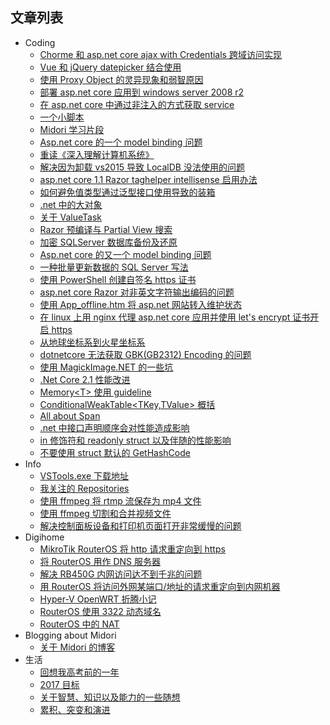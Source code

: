 
## 文章列表
* Coding
    * [Chorme 和 asp.net core ajax with Credentials 跨域访问实现](https://github.com/Ruikuan/blog/blob/master/Coding/chorme_asp.net_core_ajax_cors.md)
    * [Vue 和 jQuery datepicker 结合使用](https://github.com/Ruikuan/blog/blob/master/Coding/vue_with_jquery_datepicker.md)
    * [使用 Proxy Object 的灵异现象和弱智原因](https://github.com/Ruikuan/blog/blob/master/Coding/proxy_object_error.md)
    * [部署 asp.net core 应用到 windows server 2008 r2](https://github.com/Ruikuan/blog/blob/master/Coding/deploy_aspnetcore_to_win_server_2008_r2.md)
    * [在 asp.net core 中通过非注入的方式获取 service](https://github.com/Ruikuan/blog/blob/master/Coding/serviceprovider.md)
    * [一个小脚本](https://github.com/Ruikuan/blog/blob/master/Coding/a_simple_script.md)
    * [Midori 学习片段](https://github.com/Ruikuan/blog/blob/master/Coding/midori_lessons.md)
    * [Asp.net core 的一个 model binding 问题](https://github.com/Ruikuan/blog/blob/master/Coding/model_bind_issue.md)
    * [重读《深入理解计算机系统》](https://github.com/Ruikuan/blog/blob/master/Coding/computer_system_reread.md)
    * [解决因为卸载 vs2015 导致 LocalDB 没法使用的问题](https://github.com/Ruikuan/blog/blob/master/Coding/uninstall_vs2015_sucks.md)
    * [asp.net core 1.1 Razor taghelper intellisense 启用办法](https://github.com/Ruikuan/blog/blob/master/Coding/taghelper_intellisense.md)
    * [如何避免值类型通过泛型接口使用导致的装箱](https://github.com/Ruikuan/blog/blob/master/Coding/generic_interface_avoid_box.md)
    * [.net 中的大对象](https://github.com/Ruikuan/blog/blob/master/Coding/dotnet_loh.md)
    * [关于 ValueTask](https://github.com/Ruikuan/blog/blob/master/Coding/about_valuetask.md)
    * [Razor 预编译与 Partial View 搜索](https://github.com/Ruikuan/blog/blob/master/Coding/precompiled_and_partial_view.md)
    * [加密 SQLServer 数据库备份及还原](https://github.com/Ruikuan/blog/blob/master/Coding/encrypt_backup_sqlserver.md)
    * [Asp.net core 的又一个 model binding 问题](https://github.com/Ruikuan/blog/blob/master/Coding/model_binding_fail.md)
    * [一种批量更新数据的 SQL Server 写法](https://github.com/Ruikuan/blog/blob/master/Coding/a_sqlserver_localism.md)
    * [使用 PowerShell 创建自签名 https 证书](https://github.com/Ruikuan/blog/blob/master/Coding/powershell_https_cert.md)
    * [asp.net core Razor 对非英文字符输出编码的问题](https://github.com/Ruikuan/blog/blob/master/Coding/aspnetcore_unicode_issue.md)
    * [使用 App_offline.htm 将 asp.net 网站转入维护状态](https://github.com/Ruikuan/blog/blob/master/Coding/app_offline.md)
    * [在 linux 上用 nginx 代理 asp.net core 应用并使用 let's encrypt 证书开启 https](https://github.com/Ruikuan/blog/blob/master/Coding/aspnetcore_on_nginx.md)
    * [从地球坐标系到火星坐标系](https://github.com/Ruikuan/blog/blob/master/Coding/earth_to_mars.md)
    * [dotnetcore 无法获取 GBK(GB2312) Encoding 的问题](https://github.com/Ruikuan/blog/blob/master/Coding/dotnetcode_encoding.md)
    * [使用 MagickImage.NET 的一些坑](https://github.com/Ruikuan/blog/blob/master/Coding/magickImage_issues.md)
    * [.Net Core 2.1 性能改进](https://github.com/Ruikuan/blog/blob/master/Coding/dotnetcore2.1_perf.md)
    * [Memory&lt;T> 使用 guideline](https://github.com/Ruikuan/blog/blob/master/Coding/Memory_T_guideline.md)
    * [ConditionalWeakTable&lt;TKey,TValue> 概括](https://github.com/Ruikuan/blog/blob/master/Coding/ConditionalWeakTable.md)
    * [All about Span](https://github.com/Ruikuan/blog/blob/master/Coding/all_about_span.md)
    * [.net 中接口声明顺序会对性能造成影响](https://github.com/Ruikuan/blog/blob/master/Coding/interface_order.md)
    * [in 修饰符和 readonly struct 以及伴随的性能影响](https://github.com/Ruikuan/blog/blob/master/Coding/in_modifier_and_the_readonly_structs.md)
    * [不要使用 struct 默认的 GetHashCode](https://github.com/Ruikuan/blog/blob/master/Coding/struct_hashcode.md)
* Info
    * [VSTools.exe 下载地址](https://github.com/Ruikuan/blog/blob/master/Info/vstools_download_url.md)
    * [我关注的 Repositories](https://github.com/Ruikuan/blog/blob/master/Info/repositories_I_focus.md)
    * [使用 ffmpeg 将 rtmp 流保存为 mp4 文件](https://github.com/Ruikuan/blog/blob/master/Info/ffmpeg_record.md)
    * [使用 ffmpeg 切割和合并视频文件](https://github.com/Ruikuan/blog/blob/master/Info/ffmpeg_cut_concat.md)
    * [解决控制面板设备和打印机页面打开非常缓慢的问题](https://github.com/Ruikuan/blog/blob/master/Info/device_printers_slow.md)
* Digihome
    * [MikroTik RouterOS 将 http 请求重定向到 https](https://github.com/Ruikuan/blog/blob/master/RouterOS/http_redirect_to_https.md)
    * [将 RouterOS 用作 DNS 服务器](https://github.com/Ruikuan/blog/blob/master/RouterOS/custom_dns.md)
    * [解决 RB450G 内网访问达不到千兆的问题](https://github.com/Ruikuan/blog/blob/master/RouterOS/rb450g_km.md)
    * [用 RouterOS 将访问外网某端口/地址的请求重定向到内网机器](https://github.com/Ruikuan/blog/blob/master/RouterOS/redirect_to_lan.md)
    * [Hyper-V OpenWRT 折腾小记](https://github.com/Ruikuan/blog/blob/master/RouterOS/openwrt_begin.md)
    * [RouterOS 使用 3322 动态域名](https://github.com/Ruikuan/blog/blob/master/RouterOS/ddns.md)
    * [RouterOS 中的 NAT](https://github.com/Ruikuan/blog/blob/master/RouterOS/routeros_nat.md)
* Blogging about Midori
    * [关于 Midori 的博客](https://github.com/Ruikuan/blog/blob/master/Coding/blogging_about_midori.md)
* 生活
    * [回想我高考前的一年](https://github.com/Ruikuan/blog/blob/master/times/2017.md)
    * [2017 目标](https://github.com/Ruikuan/blog/blob/master/times/2017_next.md)
    * [关于智慧、知识以及能力的一些随想](https://github.com/Ruikuan/blog/blob/master/times/about1.md)
    * [累积、突变和演进](https://github.com/Ruikuan/blog/blob/master/times/accumulate_mutation_evolution.md)